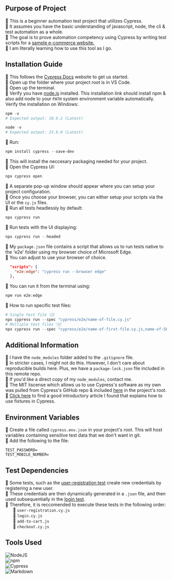 ## Purpose of Project
🔸 This is a beginner automation test project that utilizes Cypress.<br>
🔸 It assumes you have the basic understanding of javascript, node, the cli & test automation as a whole.<br>
🔸 The goal is to prove automation competency using Cypress by writing test scripts for a [sample e-commerce website.](https://automationexercise.com/)<br>
🔸 I am literally learning how to use this tool as I go.

## Installation Guide
🔸 This follows the [Cypress Docs](https://docs.cypress.io/) website to get us started.<br>
🔸 Open up the folder where your project root is in VS Code.<br>
🔸 Open up the terminal.<br>
🔸 Verify you have [node.js](https://nodejs.org/en/download/) installed. This installation link should install npm & also add node to your `PATH` system environment variable automatically. Verify the installation on Windows:
```ps1
npm -v
# Expected output: 10.9.2 (Latest)

node -v
# Expected output: 23.9.0 (Latest)
```

🔸 Run:
```ps1
npm install cypress --save-dev
```
🔸 This will install the neccesary packaging needed for your project.<br>
🔸 Open the Cypress UI:
```ps1
npx cypress open
```
🔸 A separate pop-up window should appear where you can setup your project configuration.<br>
🔸 Once you choose your browser, you can either setup your scripts via the UI or the `cy.js` files.<br>
🔸 Run all tests headlessly by default:
```ps1
npx cypress run
```
🔸 Run tests with the UI displaying:
```ps1
npx cypress run --headed
```
🔸 My `package.json` file contains a script that allows us to run tests native to the 'e2e' folder using my browser choice of Microsoft Edge.<br>
🔸 You can adjust to use your browser of choice.<br>
```json
  "scripts": {
    "e2e:edge": "cypress run --browser edge"
  },
```
🔸 You can run it from the terminal using:
```ps1
npm run e2e:edge
```
🔸 How to run specific test files:
```ps1
# Single test file 👇🏽
npx cypress run --spec "cypress/e2e/name-of-file.cy.js"
# Multiple test files 👇🏽
npx cypress run --spec "cypress/e2e/name-of-first-file.cy.js,name-of-SECOND-file.cy.js"
```
## Additional Information
🔸 I have the `node_modules` folder added to the `.gitignore` file.<br> 
🔸 In stricter cases, I might not do this. However, I don't care about reproducible builds here. Plus, we have a `package-lock.json` file included in this remote repo.<br>
🔸 If you'd like a direct copy of my `node_modules`, contact me.<br>
🔸 The MIT liscense which allows us to use Cypress's software as my own was pulled from Cypress's GitHub repo & included [here](./LICENSE.txt) in the project's root.<br>
🔸 [Click here](https://medium.com/@shalininagaraj1990/what-are-fixtures-in-cypress-5fd1ed0298b8) to find a good introductory article I found that explains how to use fixtures in Cypress.

## Environment Variables
🔸 Create a file called `cypress.env.json` in your project's root. This will host variables containing sensitive test data that we don't want in git. <br>
🔸 Add the following to the file:
```.env
TEST_PASSWORD=
TEST_MOBILE_NUMBER=
```

## Test Dependencies
🔸 Some tests, such as the [user-registration test](../cypress-example-project/cypress/e2e/user-registration.cy.js) create new credentials by registering a new user.<br>
🔸 These credentials are then dynamically generated in a `.json` file, and then used subsequentially in the [login test](../cypress-example-project/cypress/e2e/login.cy.js).<br>
🔸 Therefore, it is reccomended to execute these tests in the following order:<br>
&nbsp;&nbsp;&nbsp;&nbsp;&nbsp; 🔸 `user-registration.cy.js`<br>
&nbsp;&nbsp;&nbsp;&nbsp;&nbsp; 🔸 `login.cy.js`<br>
&nbsp;&nbsp;&nbsp;&nbsp;&nbsp; 🔸 `add-to-cart.js`<br>
&nbsp;&nbsp;&nbsp;&nbsp;&nbsp; 🔸 `checkout.cy.js`

## Tools Used
![NodeJS](https://img.shields.io/badge/node.js-6DA55F?style=for-the-badge&logo=node.js&logoColor=white)<br>
![npm](https://img.shields.io/badge/npm-%23CB3837.svg?style=for-the-badge&logo=npm&logoColor=white)<br>
![Cypress](https://img.shields.io/badge/Cypress-%2317202C.svg?style=for-the-badge&logo=cypress&logoColor=white)<br>
![Markdown](https://img.shields.io/badge/markdown-%23000000.svg?style=for-the-badge&logo=markdown&logoColor=white) 
